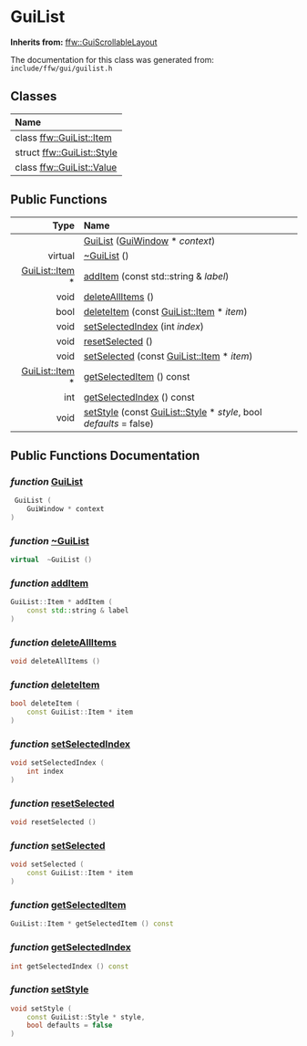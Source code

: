 GuiList
===================================


**Inherits from:** [ffw::GuiScrollableLayout](ffw_GuiScrollableLayout.html)

The documentation for this class was generated from: `include/ffw/gui/guilist.h`



## Classes

| Name |
|:-----|
| class [ffw::GuiList::Item](ffw_GuiList_Item.html) |
| struct [ffw::GuiList::Style](ffw_GuiList_Style.html) |
| class [ffw::GuiList::Value](ffw_GuiList_Value.html) |


## Public Functions

| Type | Name |
| -------: | :------- |
|   | [GuiList](#ac9d0483) ([GuiWindow](ffw_GuiWindow.html) * _context_)  |
|  virtual  | [~GuiList](#3b564686) ()  |
|  [GuiList::Item](ffw_GuiList_Item.html) * | [addItem](#dbe62119) (const std::string & _label_)  |
|  void | [deleteAllItems](#91f94fa7) ()  |
|  bool | [deleteItem](#a671ea86) (const [GuiList::Item](ffw_GuiList_Item.html) * _item_)  |
|  void | [setSelectedIndex](#e85efdb3) (int _index_)  |
|  void | [resetSelected](#8c4e7891) ()  |
|  void | [setSelected](#7f9a1693) (const [GuiList::Item](ffw_GuiList_Item.html) * _item_)  |
|  [GuiList::Item](ffw_GuiList_Item.html) * | [getSelectedItem](#2f1eb20c) () const  |
|  int | [getSelectedIndex](#3d192788) () const  |
|  void | [setStyle](#b79ae37e) (const [GuiList::Style](ffw_GuiList_Style.html) * _style_, bool _defaults_ = false)  |


## Public Functions Documentation

### _function_ <a id="ac9d0483" href="#ac9d0483">GuiList</a>

```cpp
 GuiList (
    GuiWindow * context
) 
```



### _function_ <a id="3b564686" href="#3b564686">~GuiList</a>

```cpp
virtual  ~GuiList () 
```



### _function_ <a id="dbe62119" href="#dbe62119">addItem</a>

```cpp
GuiList::Item * addItem (
    const std::string & label
) 
```



### _function_ <a id="91f94fa7" href="#91f94fa7">deleteAllItems</a>

```cpp
void deleteAllItems () 
```



### _function_ <a id="a671ea86" href="#a671ea86">deleteItem</a>

```cpp
bool deleteItem (
    const GuiList::Item * item
) 
```



### _function_ <a id="e85efdb3" href="#e85efdb3">setSelectedIndex</a>

```cpp
void setSelectedIndex (
    int index
) 
```



### _function_ <a id="8c4e7891" href="#8c4e7891">resetSelected</a>

```cpp
void resetSelected () 
```



### _function_ <a id="7f9a1693" href="#7f9a1693">setSelected</a>

```cpp
void setSelected (
    const GuiList::Item * item
) 
```



### _function_ <a id="2f1eb20c" href="#2f1eb20c">getSelectedItem</a>

```cpp
GuiList::Item * getSelectedItem () const 
```



### _function_ <a id="3d192788" href="#3d192788">getSelectedIndex</a>

```cpp
int getSelectedIndex () const 
```



### _function_ <a id="b79ae37e" href="#b79ae37e">setStyle</a>

```cpp
void setStyle (
    const GuiList::Style * style,
    bool defaults = false
) 
```





